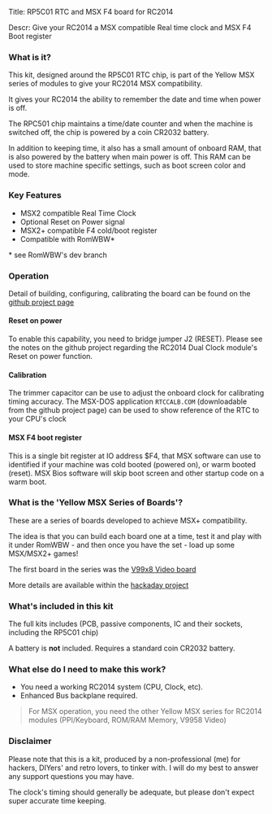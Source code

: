 Title: RP5C01 RTC and MSX F4 board for RC2014

Descr: Give your RC2014 a MSX compatible Real time clock and MSX F4 Boot register

### What is it?

This kit, designed around the RP5C01 RTC chip, is part of the Yellow MSX series of modules to give your RC2014 MSX compatibility.

It gives your RC2014 the ability to remember the date and time when power is off.

The RPC501 chip maintains a time/date counter and when the machine is switched off, the chip is powered by a coin CR2032 battery.

In addition to keeping time, it also has a small amount of onboard RAM, that is also powered by the battery when main power is off.  This RAM can be used to store machine specific settings, such as boot screen color and mode.

### Key Features

* MSX2 compatible Real Time Clock
* Optional Reset on Power signal
* MSX2+ compatible F4 cold/boot register
* Compatible with RomWBW*

\* see RomWBW's dev branch

### Operation

Detail of building, configuring, calibrating the board can be found on the [github project page](https://github.com/dinoboards/yellow-msx-series-for-rc2014/blob/main/rtc/README.md)

#### Reset on power

To enable this capability, you need to bridge jumper J2 (RESET).  Please see the notes on the github project regarding the RC2014 Dual Clock module's Reset on power function.

#### Calibration

The trimmer capacitor can be use to adjust the onboard clock for calibrating timing accuracy.  The MSX-DOS application `RTCCALB.COM` (downloadable from the github project page) can be used to show reference of the RTC to your CPU's clock

#### MSX F4 boot register

This is a single bit register at IO address $F4, that MSX software can use to identified if your machine was cold booted (powered on), or warm booted (reset).  MSX Bios software will skip boot screen and other startup code on a warm boot.

### What is the 'Yellow MSX Series of Boards'?

These are a series of boards developed to achieve MSX+ compatibility.

The idea is that you can build each board one at a time, test it and play with it under RomWBW - and then once you have the set - load up some MSX/MSX2+ games!

The first board in the series was the [V99x8 Video board](https://www.tindie.com/products/dinotron/v99x8-msx-rgb-video-module-for-rc2014)

More details are available within the [hackaday project](https://hackaday.io/project/175574-msx-compatible-boards-for-rc2014)




### What's included in this kit

The full kits includes (PCB, passive components, IC and their sockets, including the RP5C01 chip)

A battery is **not** included.  Requires a standard coin CR2032 battery.

### What else do I need to make this work?

* You need a working RC2014 system (CPU, Clock, etc).
* Enhanced Bus backplane required.

> For MSX operation, you need the other Yellow MSX series for RC2014 modules (PPI/Keyboard, ROM/RAM Memory, V9958 Video)

### Disclaimer

Please note that this is a kit, produced by a non-professional (me) for hackers, DIYers' and retro lovers, to tinker with.  I will do my best to answer any support questions you may have.

The clock's timing should generally be adequate, but please don't expect super accurate time keeping.
